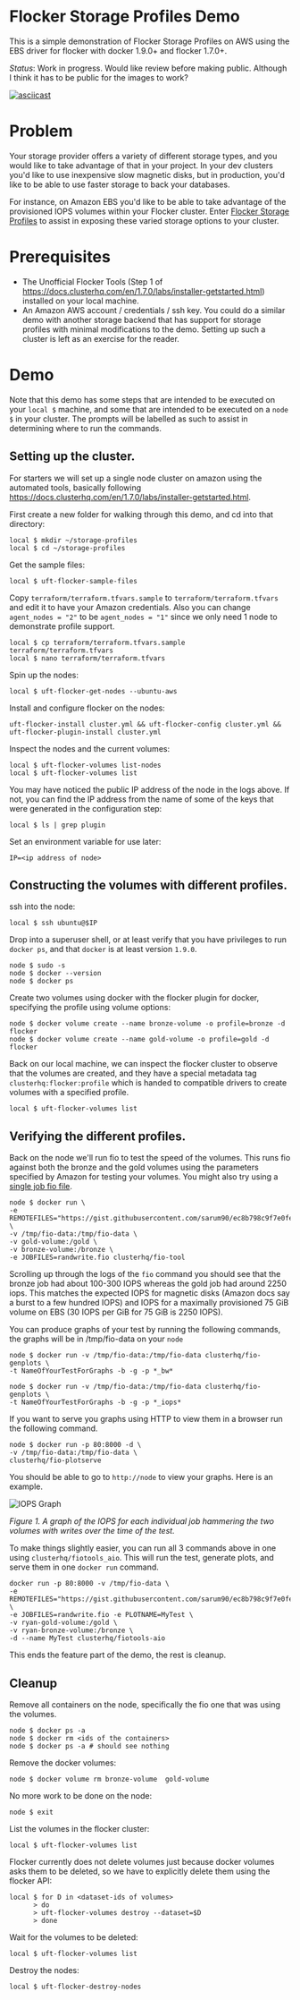 # Flocker Storage Profiles Demo

This is a simple demonstration of Flocker Storage Profiles on AWS using the EBS
driver for flocker with docker 1.9.0+ and flocker 1.7.0+.

*Status*: Work in progress. Would like review before making public. Although I
think it has to be public for the images to work?

[![asciicast](https://asciinema.org/a/29940.png)](https://asciinema.org/a/29940)

# Problem

Your storage provider offers a variety of different storage types, and you
would like to take advantage of that in your project. In your dev clusters
you'd like to use inexpensive slow magnetic disks, but in production, you'd
like to be able to use faster storage to back your databases.

For instance, on Amazon EBS you'd like to be able to take advantage of the
provisioned IOPS volumes within your Flocker cluster. Enter
[Flocker Storage Profiles](https://docs.clusterhq.com/en/latest/concepts/storage-profiles.html)
to assist in exposing these varied storage options to your cluster.

# Prerequisites

* The Unofficial Flocker Tools (Step 1 of
  https://docs.clusterhq.com/en/1.7.0/labs/installer-getstarted.html) installed
  on your local machine.
* An Amazon AWS account / credentials / ssh key. You could do a similar demo
  with another storage backend that has support for storage profiles with
  minimal modifications to the demo. Setting up such a cluster is left as an
  exercise for the reader.

# Demo

Note that this demo has some steps that are intended to be executed on your
`local $` machine, and some that are intended to be executed on a `node $` in
your cluster. The prompts will be labelled as such to assist in determining
where to run the commands.

## Setting up the cluster.

For starters we will set up a single node cluster on amazon using the automated
tools, basically following
https://docs.clusterhq.com/en/1.7.0/labs/installer-getstarted.html.

First create a new folder for walking through this demo, and cd into that
directory:
```
local $ mkdir ~/storage-profiles
local $ cd ~/storage-profiles
```

Get the sample files:
```
local $ uft-flocker-sample-files
```

Copy `terraform/terraform.tfvars.sample` to `terraform/terraform.tfvars` and
edit it to have your Amazon credentials. Also you can change
`agent_nodes = "2"` to be `agent_nodes = "1"` since we only need 1 node to
demonstrate profile support.
```
local $ cp terraform/terraform.tfvars.sample terraform/terraform.tfvars
local $ nano terraform/terraform.tfvars
```

Spin up the nodes:
```
local $ uft-flocker-get-nodes --ubuntu-aws
```

Install and configure flocker on the nodes:
```
uft-flocker-install cluster.yml && uft-flocker-config cluster.yml && uft-flocker-plugin-install cluster.yml
```

Inspect the nodes and the current volumes:
```
local $ uft-flocker-volumes list-nodes
local $ uft-flocker-volumes list
```

You may have noticed the public IP address of the node in the logs above. If
not, you can find the IP address from the name of some of the keys that were
generated in the configuration step:
```
local $ ls | grep plugin
```

Set an environment variable for use later:
```
IP=<ip address of node>
```

## Constructing the volumes with different profiles.

ssh into the node:
```
local $ ssh ubuntu@$IP
```

Drop into a superuser shell, or at least verify that you have privileges to run
`docker ps`, and that `docker` is at least version `1.9.0`.
```
node $ sudo -s
node $ docker --version
node $ docker ps
```

Create two volumes using docker with the flocker plugin for docker, specifying
the profile using volume options:
```
node $ docker volume create --name bronze-volume -o profile=bronze -d flocker
node $ docker volume create --name gold-volume -o profile=gold -d flocker
```

Back on our local machine, we can inspect the flocker cluster to observe that
the volumes are created, and they have a special metadata tag
`clusterhq:flocker:profile` which is handed to compatible drivers to create
volumes with a specified profile.
```
local $ uft-flocker-volumes list
```

## Verifying the different profiles.

Back on the node we'll run fio to test the speed of the volumes. This runs fio
against both the bronze and the gold volumes using the parameters specified by
Amazon for testing your volumes. You might also try using a [single job fio
file](https://gist.githubusercontent.com/sarum90/25cde7e923cd347c5378/raw/8692efb0896a7b18547a653cdcd1464cc718b587/monojobrandwrite.fio).
```
node $ docker run \
-e REMOTEFILES="https://gist.githubusercontent.com/sarum90/ec8b798c9f7e0fe9ac33/raw/05160dc854a9708db696abb0989b414663d9341f/randwrite.fio" \
-v /tmp/fio-data:/tmp/fio-data \
-v gold-volume:/gold \
-v bronze-volume:/bronze \
-e JOBFILES=randwrite.fio clusterhq/fio-tool
```

Scrolling up through the logs of the `fio` command you should see that the
bronze job had about 100-300 IOPS whereas the gold job had around 2250 iops.
This matches the expected IOPS for magnetic disks (Amazon docs say a burst to a
few hundred IOPS) and IOPS for a maximally provisioned 75 GiB volume on EBS (30
IOPS per GiB for 75 GiB is 2250 IOPS).

You can produce graphs of your test by running the following commands, the graphs will be in /tmp/fio-data on your `node`
```
node $ docker run -v /tmp/fio-data:/tmp/fio-data clusterhq/fio-genplots \
-t NameOfYourTestForGraphs -b -g -p *_bw*

node $ docker run -v /tmp/fio-data:/tmp/fio-data clusterhq/fio-genplots \
-t NameOfYourTestForGraphs -b -g -p *_iops*
```

If you want to serve you graphs using HTTP to view them in a browser run the following command. 
```
node $ docker run -p 80:8000 -d \
-v /tmp/fio-data:/tmp/fio-data \
clusterhq/fio-plotserve
```

You should be able to go to `http://node` to view your graphs. Here is an example.

![IOPS Graph](../master/iops_comparison.png?raw=true "Fig 1. IOPS Graph")

*Figure 1. A graph of the IOPS for each individual job hammering the two
volumes with writes over the time of the test.*

To make things slightly easier, you can run all 3 commands above in one using `clusterhq/fiotools_aio`. This will run the test, generate plots, and serve them in one `docker run`
command.
```
docker run -p 80:8000 -v /tmp/fio-data \
-e REMOTEFILES="https://gist.githubusercontent.com/sarum90/ec8b798c9f7e0fe9ac33/raw/05160dc854a9708db696abb0989b414663d9341f/randwrite.fio" \
-e JOBFILES=randwrite.fio -e PLOTNAME=MyTest \
-v ryan-gold-volume:/gold \
-v ryan-bronze-volume:/bronze \
-d --name MyTest clusterhq/fiotools-aio
```

This ends the feature part of the demo, the rest is cleanup.

## Cleanup

Remove all containers on the node, specifically the fio one that was using the volumes.
```
node $ docker ps -a
node $ docker rm <ids of the containers>
node $ docker ps -a # should see nothing
```

Remove the docker volumes:
```
node $ docker volume rm bronze-volume  gold-volume
```

No more work to be done on the node:
```
node $ exit
```

List the volumes in the flocker cluster:
```
local $ uft-flocker-volumes list
```

Flocker currently does not delete volumes just because docker volumes asks them
to be deleted, so we have to explicitly delete them using the flocker API:
```
local $ for D in <dataset-ids of volumes>
      > do
      > uft-flocker-volumes destroy --dataset=$D
      > done
```

Wait for the volumes to be deleted:
```
local $ uft-flocker-volumes list
```

Destroy the nodes:
```
local $ uft-flocker-destroy-nodes
```
